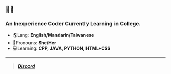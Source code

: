 ## 🍫🧇 
### An Inexperience Coder Currently Learning in College.
- 🌎Lang: **English/Mandarin/Taiwanese**
- 🎀Pronouns: **She/Her**
- 💻Learning: **CPP, JAVA, PYTHON, HTML+CSS**
<hr>

> ##### [Discord](https://discord.com/users/356280287837159437)

<!---
Fans3267/Fans3267 is a ✨ special ✨ repository because its `README.md` (this file) appears on your GitHub profile.
You can click the Preview link to take a look at your changes.
--->
